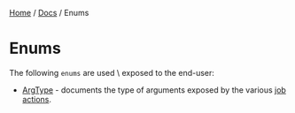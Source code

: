 [Home](/README.md) / [Docs](/docs/README.md) / Enums

# Enums
The following `enums` are used \ exposed to the end-user:

- [ArgType](/docs/enums/ArgType.md) - documents the type of arguments exposed by the various [job actions](/docs/job-actions/README.md).
